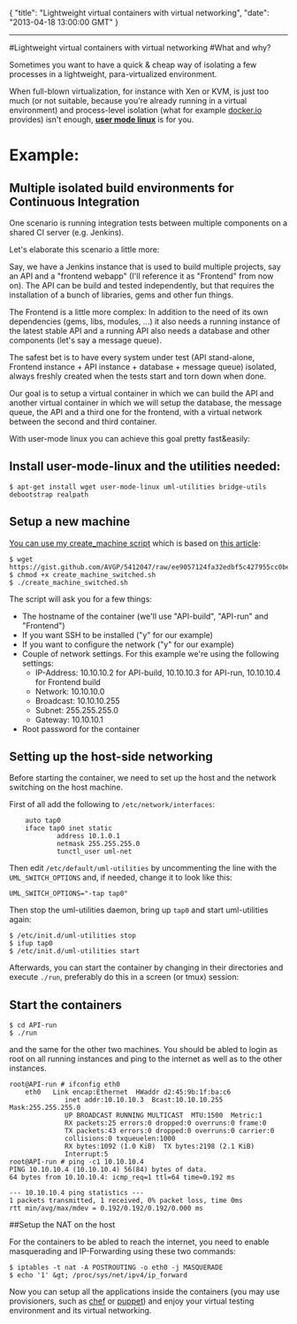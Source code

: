 {
  "title": "Lightweight virtual containers with virtual networking",
  "date": "2013-04-18 13:00:00 GMT"
}

---

#Lightweight virtual containers with virtual networking
#What and why?

Sometimes you want to have a quick &amp; cheap way of isolating a few processes in a lightweight, para-virtualized environment.

When full-blown virtualization, for instance with Xen or KVM, is just too much (or not suitable, because you're already running in a virtual environment) and process-level isolation (what for example [docker.io](http://www.docker.io/) provides) isn't enough, **[user mode linux](http://user-mode-linux.sourceforge.net/)** is for you.

# Example: 

## Multiple isolated build environments for Continuous Integration

One scenario is running integration tests between multiple components on a shared CI server (e.g. Jenkins).

Let's elaborate this scenario a little more:

Say, we have a Jenkins instance that is used to build multiple projects, say an API and a "frontend webapp" (I'll reference it as "Frontend" from now on).
The API can be build and tested independently, but that requires the installation of a bunch of libraries, gems and other fun things.

The Frontend is a little more complex: In addition to the need of its own dependencies (gems, libs, modules, ...) it also needs a running instance of the latest stable API and a running API also needs a database and other components (let's say a message queue).

The safest bet is to have every system under test (API stand-alone, Frontend instance + API instance + database + message queue) isolated, always freshly created when the tests start and torn down when done.

Our goal is to setup a virtual container in which we can build the API and another virtual container in which we will setup the database, the message queue, the API and a third one for the frontend, with a virtual network between the second and third container.

With user-mode linux you can achieve this goal pretty fast&amp;easily:

## Install user-mode-linux and the utilities needed:

    $ apt-get install wget user-mode-linux uml-utilities bridge-utils debootstrap realpath
    
## Setup a new machine

[You can use my create_machine script](https://gist.github.com/AVGP/5410903) which is based on [this article](http://eggdrop.ch/texts/uml/):

    $ wget https://gist.github.com/AVGP/5412047/raw/ee9057124fa32edbf5c427955cc0be4012015ec5/create_machine_switched.sh
    $ chmod +x create_machine_switched.sh
    $ ./create_machine_switched.sh

The script will ask you for a few things:
* The hostname of the container (we'll use "API-build", "API-run" and "Frontend")
* If you want SSH to be installed ("y" for our example)
* If you want to configure the network ("y" for our example)
* Couple of network settings. For this example we're using the following settings:
  * IP-Address: 10.10.10.2 for API-build, 10.10.10.3 for API-run, 10.10.10.4 for Frontend build
  * Network: 10.10.10.0
  * Broadcast: 10.10.10.255
  * Subnet: 255.255.255.0
  * Gateway: 10.10.10.1
* Root password for the container

## Setting up the host-side networking

Before starting the container, we need to set up the host and the network switching on the host machine.

First of all add the following to ```/etc/network/interfaces```:

        auto tap0
        iface tap0 inet static
                address 10.1.0.1
                netmask 255.255.255.0
                tunctl_user uml-net
Then edit ```/etc/default/uml-utilities``` by uncommenting the line with the ```UML_SWITCH_OPTIONS``` and, if needed, change it to look like this:

    UML_SWITCH_OPTIONS="-tap tap0"
Then stop the uml-utilities daemon, bring up ```tap0``` and start uml-utilities again:

    $ /etc/init.d/uml-utilities stop
    $ ifup tap0
    $ /etc/init.d/uml-utilities start
Afterwards, you can start the container by changing in their directories and execute ```./run```, preferably do this in a screen (or tmux) session:

## Start the containers

    $ cd API-run
    $ ./run
and the same for the other two machines.
You should be abled to login as root on all running instances and ping to the internet as well as to the other instances.

    root@API-run # ifconfig eth0
        eth0   Link encap:Ethernet  HWaddr d2:45:9b:1f:ba:c6
                  inet addr:10.10.10.3  Bcast:10.10.10.255  Mask:255.255.255.0
                  UP BROADCAST RUNNING MULTICAST  MTU:1500  Metric:1
                  RX packets:25 errors:0 dropped:0 overruns:0 frame:0
                  TX packets:43 errors:0 dropped:0 overruns:0 carrier:0
                  collisions:0 txqueuelen:1000
                  RX bytes:1092 (1.0 KiB)  TX bytes:2198 (2.1 KiB)
                  Interrupt:5
    root@API-run # ping -c1 10.10.10.4
    PING 10.10.10.4 (10.10.10.4) 56(84) bytes of data.
    64 bytes from 10.10.10.4: icmp_req=1 ttl=64 time=0.192 ms

    --- 10.10.10.4 ping statistics ---
    1 packets transmitted, 1 received, 0% packet loss, time 0ms
    rtt min/avg/max/mdev = 0.192/0.192/0.192/0.000 ms
 
##Setup the NAT on the host

For the containers to be abled to reach the internet, you need to enable masquerading and IP-Forwarding using these two commands:

    $ iptables -t nat -A POSTROUTING -o eth0 -j MASQUERADE
    $ echo '1' &gt; /proc/sys/net/ipv4/ip_forward
   
Now you can setup all the applications inside the containers (you may use provisioners, such as [chef]() or [puppet]()) and enjoy your virtual testing environment and its virtual networking.
